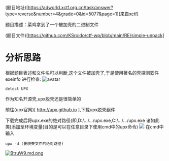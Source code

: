 (题目地址)[https://adworld.xctf.org.cn/task/answer?type=reverse&number=4&grade=0&id=5077&page=1](来自xctf)

题目描述：菜鸡拿到了一个被加壳的二进制文件

(题目文件)[https://github.com/KSroido/ctf-wp/blob/main/RE/simple-unpack]

# 分析思路
根据题目表述和文件名可以判断,这个文件被加壳了,于是使用著名的壳探测软件 exeinfo 进行检查:
![avatar](https://s1.ax1x.com/2020/10/30/Bt10sA.png)

```
detect UPX
```

作为知名开源壳,upx脱壳还是很简单的

前往(upx官网)[ http://upx.github.io ],下载upx脱壳组件

下载完成后将upx.exe的绝对路径(即,D:/.../.../upx.exe,C:/.../.../upx.exe  诸如此类)添加至环境变量(目的是可以在任意目录下使用cmd中的upx命令)
![](https://s1.ax1x.com/2020/10/30/Btr9Rs.png)
在cmd中输入
```
upx -d (要脱壳文件的绝对路径)
```
[![BtruW9.md.png](https://s1.ax1x.com/2020/10/30/BtruW9.md.png)](https://imgchr.com/i/BtruW9)
